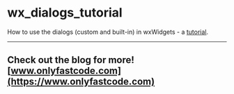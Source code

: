 # wx_dialogs_tutorial


How to use the dialogs (custom and built-in) in wxWidgets - a [tutorial](https://youtu.be/KwWpAAomc5Y).

---
Check out the blog for more! [www.onlyfastcode.com](https://www.onlyfastcode.com)
---



